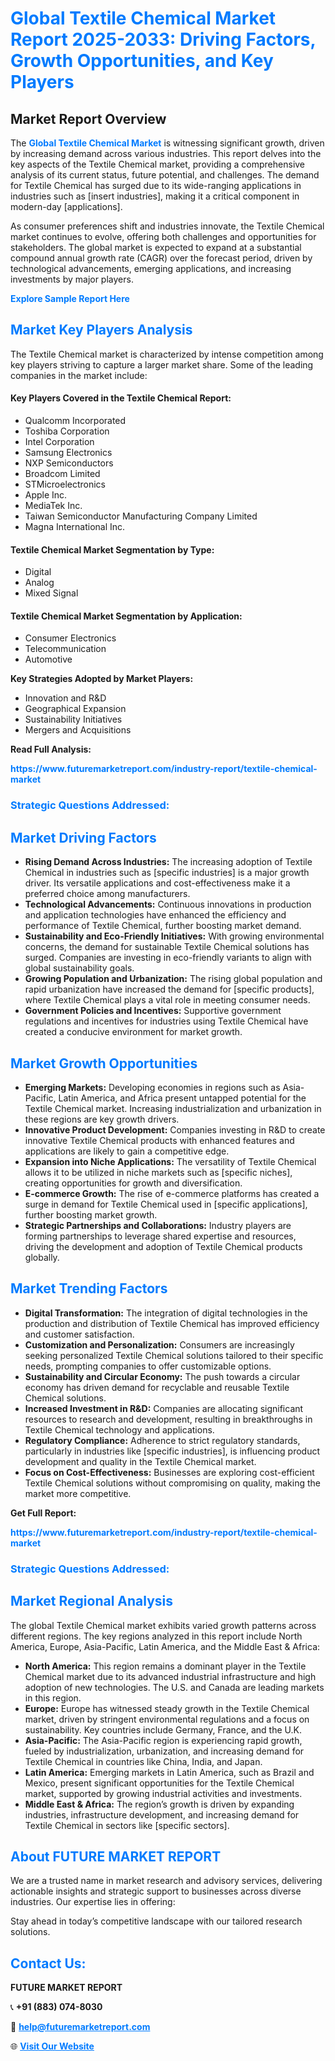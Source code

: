 <h1 style="color: #007BFF;">Global Textile Chemical Market Report 2025-2033: Driving Factors, Growth Opportunities, and Key Players</h1>

<section id="overview">
<h2>Market Report Overview</h2>
<p>The <a href="https://www.futuremarketreport.com/industry-report/textile-chemical-market" style="color: #007BFF; text-decoration: none;"><strong>Global Textile Chemical Market</strong></a> is witnessing significant growth, driven by increasing demand across various industries. This report delves into the key aspects of the Textile Chemical market, providing a comprehensive analysis of its current status, future potential, and challenges. The demand for Textile Chemical has surged due to its wide-ranging applications in industries such as [insert industries], making it a critical component in modern-day [applications].</p>
<p>As consumer preferences shift and industries innovate, the Textile Chemical market continues to evolve, offering both challenges and opportunities for stakeholders. The global market is expected to expand at a substantial compound annual growth rate (CAGR) over the forecast period, driven by technological advancements, emerging applications, and increasing investments by major players.</p>
</section>

<section id="overview">
<p><a href="https://www.futuremarketreport.com/request-sample/reportId=35488" style="color: #007BFF; text-decoration: none;"><strong>Explore Sample Report Here</strong></a></p>
</section>

<section id="key-players">
<h2 style="color: #007BFF;">Market Key Players Analysis</h2>
<p>The Textile Chemical market is characterized by intense competition among key players striving to capture a larger market share. Some of the leading companies in the market include:</p>
<h4>Key Players Covered in the Textile Chemical Report:</h4>
<ul><li>Qualcomm Incorporated</li><li>Toshiba Corporation</li><li>Intel Corporation</li><li>Samsung Electronics</li><li>NXP Semiconductors</li><li>Broadcom Limited</li><li>STMicroelectronics</li><li>Apple Inc.</li><li>MediaTek Inc.</li><li>Taiwan Semiconductor Manufacturing Company Limited</li><li>Magna International Inc.</li></ul>
<h4>Textile Chemical Market Segmentation by Type:</h4>
<ul><li>Digital</li><li>Analog</li><li>Mixed Signal</li></ul>

<h4>Textile Chemical Market Segmentation by Application:</h4>
<ul><li>Consumer Electronics</li><li>Telecommunication</li><li>Automotive</li></ul>
<p><strong>Key Strategies Adopted by Market Players:</strong></p>
<ul>
<li>Innovation and R&D</li>
<li>Geographical Expansion</li>
<li>Sustainability Initiatives</li>
<li>Mergers and Acquisitions</li>
</ul>
</section>

<section>
<p><strong>Read Full Analysis: </strong></p><a href="https://www.futuremarketreport.com/industry-report/textile-chemical-market" style="color: #007BFF; text-decoration: none;"><strong>https://www.futuremarketreport.com/industry-report/textile-chemical-market</strong></a>
<h3 style="color: #007BFF;">Strategic Questions Addressed:</h3>
</section>

<section id="driving-factors">
<h2 style="color: #007BFF;">Market Driving Factors</h2>
<ul>
<li><strong>Rising Demand Across Industries:</strong> The increasing adoption of Textile Chemical in industries such as [specific industries] is a major growth driver. Its versatile applications and cost-effectiveness make it a preferred choice among manufacturers.</li>
<li><strong>Technological Advancements:</strong> Continuous innovations in production and application technologies have enhanced the efficiency and performance of Textile Chemical, further boosting market demand.</li>
<li><strong>Sustainability and Eco-Friendly Initiatives:</strong> With growing environmental concerns, the demand for sustainable Textile Chemical solutions has surged. Companies are investing in eco-friendly variants to align with global sustainability goals.</li>
<li><strong>Growing Population and Urbanization:</strong> The rising global population and rapid urbanization have increased the demand for [specific products], where Textile Chemical plays a vital role in meeting consumer needs.</li>
<li><strong>Government Policies and Incentives:</strong> Supportive government regulations and incentives for industries using Textile Chemical have created a conducive environment for market growth.</li>
</ul>
</section>

<section id="growth-opportunities">
<h2 style="color: #007BFF;">Market Growth Opportunities</h2>
<ul>
<li><strong>Emerging Markets:</strong> Developing economies in regions such as Asia-Pacific, Latin America, and Africa present untapped potential for the Textile Chemical market. Increasing industrialization and urbanization in these regions are key growth drivers.</li>
<li><strong>Innovative Product Development:</strong> Companies investing in R&D to create innovative Textile Chemical products with enhanced features and applications are likely to gain a competitive edge.</li>
<li><strong>Expansion into Niche Applications:</strong> The versatility of Textile Chemical allows it to be utilized in niche markets such as [specific niches], creating opportunities for growth and diversification.</li>
<li><strong>E-commerce Growth:</strong> The rise of e-commerce platforms has created a surge in demand for Textile Chemical used in [specific applications], further boosting market growth.</li>
<li><strong>Strategic Partnerships and Collaborations:</strong> Industry players are forming partnerships to leverage shared expertise and resources, driving the development and adoption of Textile Chemical products globally.</li>
</ul>
</section>

<section id="trending-factors">
<h2 style="color: #007BFF;">Market Trending Factors</h2>
<ul>
<li><strong>Digital Transformation:</strong> The integration of digital technologies in the production and distribution of Textile Chemical has improved efficiency and customer satisfaction.</li>
<li><strong>Customization and Personalization:</strong> Consumers are increasingly seeking personalized Textile Chemical solutions tailored to their specific needs, prompting companies to offer customizable options.</li>
<li><strong>Sustainability and Circular Economy:</strong> The push towards a circular economy has driven demand for recyclable and reusable Textile Chemical solutions.</li>
<li><strong>Increased Investment in R&D:</strong> Companies are allocating significant resources to research and development, resulting in breakthroughs in Textile Chemical technology and applications.</li>
<li><strong>Regulatory Compliance:</strong> Adherence to strict regulatory standards, particularly in industries like [specific industries], is influencing product development and quality in the Textile Chemical market.</li>
<li><strong>Focus on Cost-Effectiveness:</strong> Businesses are exploring cost-efficient Textile Chemical solutions without compromising on quality, making the market more competitive.</li>
</ul>
</section>

<section>
<p><strong>Get Full Report: </strong></p><a href="https://www.futuremarketreport.com/industry-report/textile-chemical-market" style="color: #007BFF; text-decoration: none;"><strong>https://www.futuremarketreport.com/industry-report/textile-chemical-market</strong></a>
<h3 style="color: #007BFF;">Strategic Questions Addressed:</h3>
</section>


<section id="regional-analysis">
<h2 style="color: #007BFF;">Market Regional Analysis</h2>
<p>The global Textile Chemical market exhibits varied growth patterns across different regions. The key regions analyzed in this report include North America, Europe, Asia-Pacific, Latin America, and the Middle East & Africa:</p>
<ul>
<li><strong>North America:</strong> This region remains a dominant player in the Textile Chemical market due to its advanced industrial infrastructure and high adoption of new technologies. The U.S. and Canada are leading markets in this region.</li>
<li><strong>Europe:</strong> Europe has witnessed steady growth in the Textile Chemical market, driven by stringent environmental regulations and a focus on sustainability. Key countries include Germany, France, and the U.K.</li>
<li><strong>Asia-Pacific:</strong> The Asia-Pacific region is experiencing rapid growth, fueled by industrialization, urbanization, and increasing demand for Textile Chemical in countries like China, India, and Japan.</li>
<li><strong>Latin America:</strong> Emerging markets in Latin America, such as Brazil and Mexico, present significant opportunities for the Textile Chemical market, supported by growing industrial activities and investments.</li>
<li><strong>Middle East & Africa:</strong> The region’s growth is driven by expanding industries, infrastructure development, and increasing demand for Textile Chemical in sectors like [specific sectors].</li>
</ul>
</section>

<footer>
<h2 style="color: #007BFF;">About FUTURE MARKET REPORT</h2>
<p>We are a trusted name in market research and advisory services, delivering actionable insights and strategic support to businesses across diverse industries. Our expertise lies in offering:</p>

<p>Stay ahead in today’s competitive landscape with our tailored research solutions.</p>

<h2 style="color: #007BFF;">Contact Us:</h2>
<p><strong>FUTURE MARKET REPORT</strong></p>
<p>📞 <strong>+91 (883) 074-8030</strong></p>
<p>📧 <strong><a href="mailto:help@futuremarketreport.com" style="color: #007BFF;">help@futuremarketreport.com</a></strong></p>
<p>🌐 <strong><a href="https://www.futuremarketreport.com/" style="color: #007BFF;">Visit Our Website</a></strong></p>
</footer>